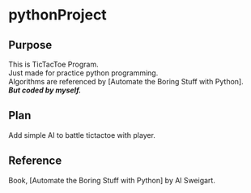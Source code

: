# pythonProject

## Purpose
  This is TicTacToe Program. <br>
  Just made for practice python programming. <br>
  Algorithms are referenced by [Automate the Boring Stuff with Python]. <br>
  **_But coded by myself._**
  
## Plan
  Add simple AI to battle tictactoe with player.
  
## Reference
  Book, [Automate the Boring Stuff with Python] by Al Sweigart.
